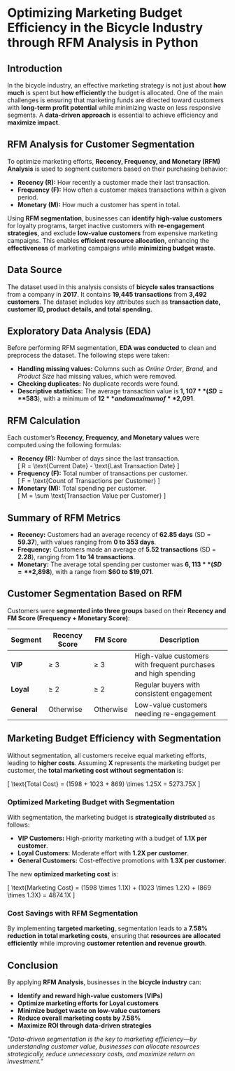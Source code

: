 # Optimizing Marketing Budget Efficiency in the Bicycle Industry through RFM Analysis in Python

## Introduction  
In the bicycle industry, an effective marketing strategy is not just about **how much** is spent but **how efficiently** the budget is allocated. One of the main challenges is ensuring that marketing funds are directed toward customers with **long-term profit potential** while minimizing waste on less responsive segments. A **data-driven approach** is essential to achieve efficiency and **maximize impact**.

## RFM Analysis for Customer Segmentation  
To optimize marketing efforts, **Recency, Frequency, and Monetary (RFM) Analysis** is used to segment customers based on their purchasing behavior:  

- **Recency (R):** How recently a customer made their last transaction.  
- **Frequency (F):** How often a customer makes transactions within a given period.  
- **Monetary (M):** How much a customer has spent in total.  

Using **RFM segmentation**, businesses can **identify high-value customers** for loyalty programs, target inactive customers with **re-engagement strategies**, and exclude **low-value customers** from expensive marketing campaigns. This enables **efficient resource allocation**, enhancing the **effectiveness** of marketing campaigns while **minimizing budget waste**.

## Data Source  
The dataset used in this analysis consists of **bicycle sales transactions** from a company in **2017**. It contains **19,445 transactions** from **3,492 customers**. The dataset includes key attributes such as **transaction date, customer ID, product details, and total spending.**

## Exploratory Data Analysis (EDA)  
Before performing RFM segmentation, **EDA was conducted** to clean and preprocess the dataset. The following steps were taken:  
- **Handling missing values:** Columns such as *Online Order*, *Brand*, and *Product Size* had missing values, which were removed.  
- **Checking duplicates:** No duplicate records were found.  
- **Descriptive statistics:** The average transaction value is **$1,107** (SD = **$583**), with a minimum of **$12** and a maximum of **$2,091**.

## RFM Calculation  
Each customer’s **Recency, Frequency, and Monetary values** were computed using the following formulas:  

- **Recency (R):** Number of days since the last transaction.  
  \[
  R = \text{Current Date} - \text{Last Transaction Date}
  \]
- **Frequency (F):** Total number of transactions per customer.  
  \[
  F = \text{Count of Transactions per Customer}
  \]
- **Monetary (M):** Total spending per customer.  
  \[
  M = \sum \text{Transaction Value per Customer}
  \]

## Summary of RFM Metrics  
- **Recency:** Customers had an average recency of **62.85 days** (SD = **59.37**), with values ranging from **0 to 353 days**.  
- **Frequency:** Customers made an average of **5.52 transactions** (SD = **2.28**), ranging from **1 to 14 transactions**.  
- **Monetary:** The average total spending per customer was **$6,113** (SD = **$2,898**), with a range from **$60 to $19,071**.

## Customer Segmentation Based on RFM  
Customers were **segmented into three groups** based on their **Recency and FM Score (Frequency + Monetary Score)**:

| **Segment**   | **Recency Score** | **FM Score** | **Description** |
|--------------|-----------------|------------|----------------|
| **VIP**      | ≥ 3             | ≥ 3        | High-value customers with frequent purchases and high spending |
| **Loyal**    | ≥ 2             | ≥ 2        | Regular buyers with consistent engagement |
| **General**  | Otherwise       | Otherwise  | Low-value customers needing re-engagement |

## Marketing Budget Efficiency with Segmentation  

Without segmentation, all customers receive equal marketing efforts, leading to **higher costs**. Assuming **X** represents the marketing budget per customer, the **total marketing cost without segmentation** is:

\[
\text{Total Cost} = (1598 + 1023 + 869) \times 1.25X = 5273.75X
\]

### **Optimized Marketing Budget with Segmentation**  
With segmentation, the marketing budget is **strategically distributed** as follows:  
- **VIP Customers:** High-priority marketing with a budget of **1.1X per customer**.  
- **Loyal Customers:** Moderate effort with **1.2X per customer**.  
- **General Customers:** Cost-effective promotions with **1.3X per customer**.  

The new **optimized marketing cost** is:

\[
\text{Marketing Cost} = (1598 \times 1.1X) + (1023 \times 1.2X) + (869 \times 1.3X) = 4874.1X
\]

### **Cost Savings with RFM Segmentation**  
By implementing **targeted marketing**, segmentation leads to a **7.58% reduction in total marketing costs**, ensuring that **resources are allocated efficiently** while improving **customer retention and revenue growth**.

## Conclusion  
By applying **RFM Analysis**, businesses in the **bicycle industry** can:  
- **Identify and reward high-value customers (VIPs)**  
- **Optimize marketing efforts for Loyal customers**  
- **Minimize budget waste on low-value customers**  
- **Reduce overall marketing costs by 7.58%**  
- **Maximize ROI through data-driven strategies**  

*"Data-driven segmentation is the key to marketing efficiency—by understanding customer value, businesses can allocate resources strategically, reduce unnecessary costs, and maximize return on investment."*  
